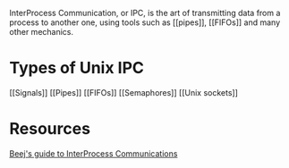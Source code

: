 InterProcess Communication, or IPC, is the art of transmitting data from a process to another one, using tools such as [[pipes]], [[FIFOs]] and many other mechanics.

# Types of Unix IPC
[[Signals]]
[[Pipes]]
[[FIFOs]]
[[Semaphores]]
[[Unix sockets]]

# Resources
[Beej's guide to InterProcess Communications](https://beej.us/guide/bgipc/)